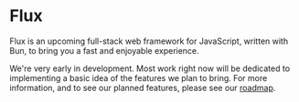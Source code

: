 # Flux
Flux is an upcoming full-stack web framework for JavaScript, written with Bun, to bring you a fast and enjoyable experience.

We're very early in development. Most work right now will be dedicated to implementing a basic idea of the features we plan to bring. For more information, and to see our planned features, please see our [roadmap](https://go.proudparrot2.com/flux).
